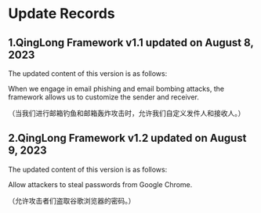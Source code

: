 # Update Records

## 1.QingLong Framework v1.1 updated on August 8, 2023

The updated content of this version is as follows:

When we engage in email phishing and email bombing attacks, the framework allows us to customize the sender and receiver.

（当我们进行邮箱钓鱼和邮箱轰炸攻击时，允许我们自定义发件人和接收人。）

## 2.QingLong Framework v1.2 updated on August 9, 2023

The updated content of this version is as follows:

Allow attackers to steal passwords from Google Chrome.

（允许攻击者们盗取谷歌浏览器的密码。）
